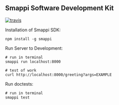 Smappi Software Development Kit
---------------------------------

[![travis](https://secure.travis-ci.org/smappi/smappi.png)](http://travis-ci.org/smappi/smappi)

Installation of Smappi SDK:

    npm install -g smappi

Run Server to Development:

    # run in terminal
    smappi run localhost:8000
    
    # test of work
    curl http://localhost:8000/greeting?args=EXAMPLE

Run doctests:

    # run in terminal
    smappi test
